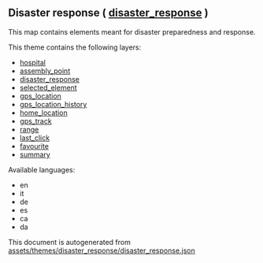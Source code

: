 [//]: # (WARNING: this file is automatically generated. Please find the sources at the bottom and edit those sources)



 Disaster response ( [disaster_response](https://mapcomplete.org/disaster_response) ) 
--------------------------------------------------------------------------------------



This map contains elements meant for disaster preparedness and response.

This theme contains the following layers:



  - [hospital](../Layers/hospital.md)
  - [assembly_point](../Layers/assembly_point.md)
  - [disaster_response](../Layers/disaster_response.md)
  - [selected_element](../Layers/selected_element.md)
  - [gps_location](../Layers/gps_location.md)
  - [gps_location_history](../Layers/gps_location_history.md)
  - [home_location](../Layers/home_location.md)
  - [gps_track](../Layers/gps_track.md)
  - [range](../Layers/range.md)
  - [last_click](../Layers/last_click.md)
  - [favourite](../Layers/favourite.md)
  - [summary](../Layers/summary.md)


Available languages:



  - en
  - it
  - de
  - es
  - ca
  - da
 

This document is autogenerated from [assets/themes/disaster_response/disaster_response.json](https://github.com/pietervdvn/MapComplete/blob/develop/assets/themes/disaster_response/disaster_response.json)
